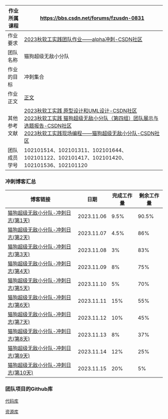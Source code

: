 | 作业所属课程 | <https://bbs.csdn.net/forums/fzusdn-0831>                    |
| ------------ | ------------------------------------------------------------ |
| 作业要求     | [2023秋软工实践团队作业——alpha冲刺-CSDN社区](https://bbs.csdn.net/topics/617519084) |
| 团队名称     | 猫狗超级无敌小分队                                           |
| 作业的目标   | 冲刺集合                                                     |
| 作业正文     | [正文](https://bbs.csdn.net/topics/617519084)                |
| 其他参考文献 | [2023秋软工实践 原型设计和UML设计-CSDN社区](https://bbs.csdn.net/topics/617514860)<br />[2023秋软工实践 猫狗超级无敌小分队（第四组）团队展示与选题报告-CSDN社区](https://bbs.csdn.net/topics/617461177)<br />[2023秋软工实践现场编程——猫狗超级无敌小分队-CSDN社区](https://bbs.csdn.net/topics/617518881) |
| 团队成员学号 | 102101514、102101311、102101644、102101122、102101417、102101420、102101536、102101120 |

### 冲刺博客汇总

| 博客链接                                                     | 日期       | 完成工作量 | 剩余工作量 |
| ------------------------------------------------------------ | ---------- | ---------- | ---------- |
| [猫狗超级无敌小分队-冲刺日志(第1天)](https://blog.csdn.net/Lurume/article/details/134254625) | 2023.11.06 | 9.5%       | 90.5%      |
| [猫狗超级无敌小分队-冲刺日志(第2天)](https://blog.csdn.net/Lurume/article/details/134278454) | 2023.11.07 | 4.5%       | 86%        |
| [猫狗超级无敌小分队-冲刺日志(第3天)](https://blog.csdn.net/Lurume/article/details/134301004) | 2023.11.08 | 3%         | 83%        |
| [猫狗超级无敌小分队-冲刺日志(第4天)](https://blog.csdn.net/Lurume/article/details/134322320) | 2023.11.09 | 8%         | 75%        |
| [猫狗超级无敌小分队-冲刺日志(第5天)](https://blog.csdn.net/Lurume/article/details/134342309) | 2023.11.10 | 5%         | 70%        |
| [猫狗超级无敌小分队-冲刺日志(第6天)](https://blog.csdn.net/Lurume/article/details/134355728) | 2023.11.11 | 15%        | 55%        |
| [猫狗超级无敌小分队-冲刺日志(第7天)](https://blog.csdn.net/Lurume/article/details/134367535) | 2023.11.12 | 10%        | 45%        |
| [猫狗超级无敌小分队-冲刺日志(第8天)](https://blog.csdn.net/Lurume/article/details/134388915) | 2023.11.13 | 8%         | 37%        |
| [猫狗超级无敌小分队-冲刺日志(第9天)](https://blog.csdn.net/Lurume/article/details/134409909) | 2023.11.14 | 12%        | 25%        |
| [猫狗超级无敌小分队-冲刺日志(第10天)](https://blog.csdn.net/Lurume/article/details/134431200) | 2023.11.15 | 20%        | 5%         |

### 团队项目的Github库

[代码库](https://github.com/v3lmelt/Cat-And-Dogs-Worldend-journey.git)

[资源库](https://github.com/FZUlsy/all_file.git)